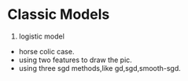 Classic Models
==========================

1. logistic model
- horse colic case.
- using two features to draw the pic.
- using three sgd methods,like gd,sgd,smooth-sgd.